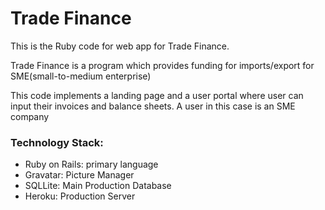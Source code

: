 # Trade Finance 

This is the Ruby code for web app for Trade Finance.

Trade Finance is a program which provides funding for imports/export for SME(small-to-medium enterprise)

This code implements a landing page and a user portal where user can input their invoices and balance sheets. A user in this case is an SME company



### Technology Stack:

* Ruby on Rails: primary language
* Gravatar: Picture Manager
* SQLLite: Main Production Database
* Heroku: Production Server
